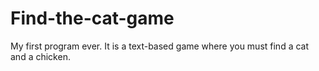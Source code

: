 # Find-the-cat-game
My first program ever. It is a text-based game where you must find a cat and a chicken.
